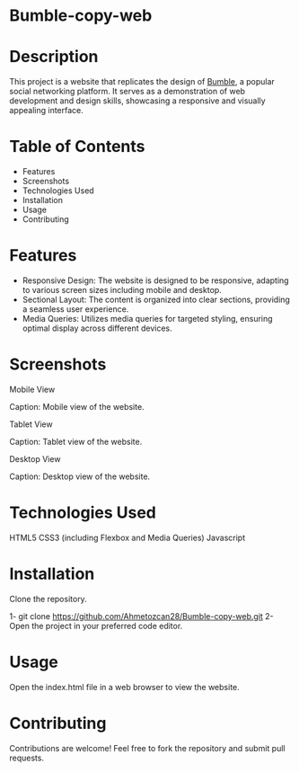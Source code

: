 # Bumble-copy-web

# Description
This project is a website that replicates the design of [Bumble](https://bumble.com/), a popular social networking platform. It serves as a demonstration of web development and design skills, showcasing a responsive and visually appealing interface.

# Table of Contents

* Features
* Screenshots
* Technologies Used
* Installation
* Usage
* Contributing


# Features
* Responsive Design: The website is designed to be responsive, adapting to various screen sizes including mobile and desktop.
* Sectional Layout: The content is organized into clear sections, providing a seamless user experience.
* Media Queries: Utilizes media queries for targeted styling, ensuring optimal display across different devices.

# Screenshots
Mobile View


Caption: Mobile view of the website.

Tablet View


Caption: Tablet view of the website.

Desktop View


Caption: Desktop view of the website.

# Technologies Used
HTML5
CSS3 (including Flexbox and Media Queries)
Javascript

# Installation

Clone the repository.

1- git clone https://github.com/Ahmetozcan28/Bumble-copy-web.git
2- Open the project in your preferred code editor.

# Usage
 Open the index.html file in a web browser to view the website.

# Contributing
Contributions are welcome! Feel free to fork the repository and submit pull requests.


